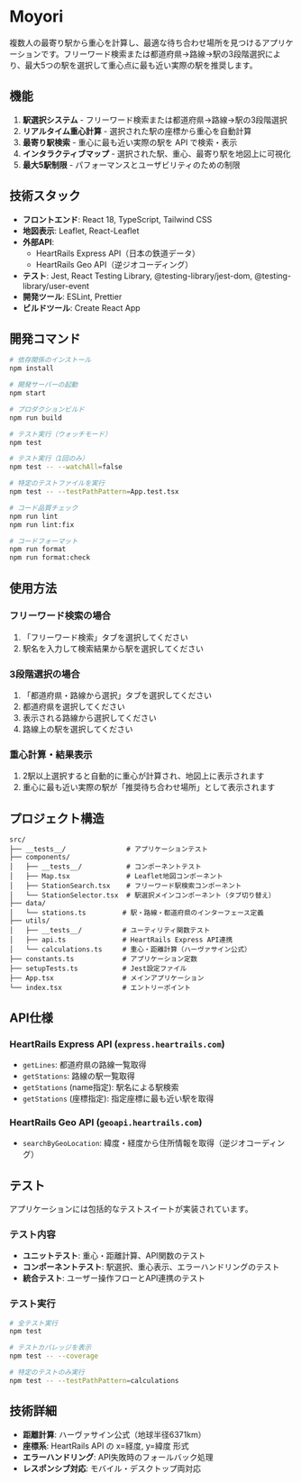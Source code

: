 # Moyori

複数人の最寄り駅から重心を計算し、最適な待ち合わせ場所を見つけるアプリケーションです。フリーワード検索または都道府県→路線→駅の3段階選択により、最大5つの駅を選択して重心点に最も近い実際の駅を推奨します。

## 機能

1. **駅選択システム** - フリーワード検索または都道府県→路線→駅の3段階選択
2. **リアルタイム重心計算** - 選択された駅の座標から重心を自動計算
3. **最寄り駅検索** - 重心に最も近い実際の駅を API で検索・表示
4. **インタラクティブマップ** - 選択された駅、重心、最寄り駅を地図上に可視化
5. **最大5駅制限** - パフォーマンスとユーザビリティのための制限

## 技術スタック

- **フロントエンド**: React 18, TypeScript, Tailwind CSS
- **地図表示**: Leaflet, React-Leaflet
- **外部API**:
  - HeartRails Express API（日本の鉄道データ）
  - HeartRails Geo API（逆ジオコーディング）
- **テスト**: Jest, React Testing Library, @testing-library/jest-dom, @testing-library/user-event
- **開発ツール**: ESLint, Prettier
- **ビルドツール**: Create React App

## 開発コマンド

```bash
# 依存関係のインストール
npm install

# 開発サーバーの起動
npm start

# プロダクションビルド
npm run build

# テスト実行（ウォッチモード）
npm test

# テスト実行（1回のみ）
npm test -- --watchAll=false

# 特定のテストファイルを実行
npm test -- --testPathPattern=App.test.tsx

# コード品質チェック
npm run lint
npm run lint:fix

# コードフォーマット
npm run format
npm run format:check
```

## 使用方法

### フリーワード検索の場合
1. 「フリーワード検索」タブを選択してください
2. 駅名を入力して検索結果から駅を選択してください

### 3段階選択の場合
1. 「都道府県・路線から選択」タブを選択してください
2. 都道府県を選択してください
3. 表示される路線から選択してください
4. 路線上の駅を選択してください

### 重心計算・結果表示
1. 2駅以上選択すると自動的に重心が計算され、地図上に表示されます
2. 重心に最も近い実際の駅が「推奨待ち合わせ場所」として表示されます

## プロジェクト構造

```
src/
├── __tests__/               # アプリケーションテスト
├── components/
│   ├── __tests__/           # コンポーネントテスト
│   ├── Map.tsx              # Leaflet地図コンポーネント
│   ├── StationSearch.tsx    # フリーワード駅検索コンポーネント
│   └── StationSelector.tsx  # 駅選択メインコンポーネント（タブ切り替え）
├── data/
│   └── stations.ts         # 駅・路線・都道府県のインターフェース定義
├── utils/
│   ├── __tests__/          # ユーティリティ関数テスト
│   ├── api.ts              # HeartRails Express API連携
│   └── calculations.ts     # 重心・距離計算（ハーヴァサイン公式）
├── constants.ts            # アプリケーション定数
├── setupTests.ts           # Jest設定ファイル
├── App.tsx                 # メインアプリケーション
└── index.tsx               # エントリーポイント
```

## API仕様

### HeartRails Express API (`express.heartrails.com`)
- `getLines`: 都道府県の路線一覧取得
- `getStations`: 路線の駅一覧取得
- `getStations` (name指定): 駅名による駅検索
- `getStations` (座標指定): 指定座標に最も近い駅を取得

### HeartRails Geo API (`geoapi.heartrails.com`)
- `searchByGeoLocation`: 緯度・経度から住所情報を取得（逆ジオコーディング）

## テスト

アプリケーションには包括的なテストスイートが実装されています。

### テスト内容
- **ユニットテスト**: 重心・距離計算、API関数のテスト
- **コンポーネントテスト**: 駅選択、重心表示、エラーハンドリングのテスト
- **統合テスト**: ユーザー操作フローとAPI連携のテスト

### テスト実行
```bash
# 全テスト実行
npm test

# テストカバレッジを表示
npm test -- --coverage

# 特定のテストのみ実行
npm test -- --testPathPattern=calculations
```

## 技術詳細

- **距離計算**: ハーヴァサイン公式（地球半径6371km）
- **座標系**: HeartRails API の x=経度, y=緯度 形式
- **エラーハンドリング**: API失敗時のフォールバック処理
- **レスポンシブ対応**: モバイル・デスクトップ両対応
